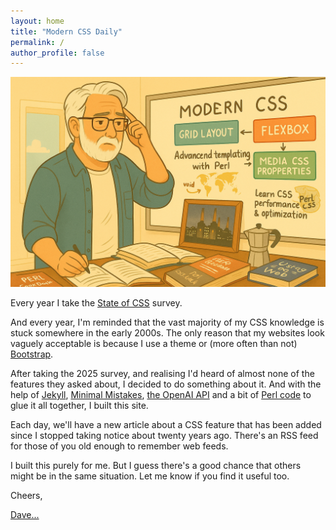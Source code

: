 ```yaml
---
layout: home
title: "Modern CSS Daily"
permalink: /
author_profile: false
---
```


![Dave Cross](/img/dc-css.png)

Every year I take the [State of CSS](https://stateofcss.com/en-US) survey.

And every year, I'm reminded that the vast majority of my CSS knowledge is
stuck somewhere in the early 2000s. The only reason that my websites look
vaguely acceptable is because I use a theme or (more often than not)
[Bootstrap](https://getbootstrap.com/).

After taking the 2025 survey, and realising I'd heard of almost none of the
features they asked about, I decided to do something about it. And with the
help of [Jekyll](https://jekyllrb.com/),
[Minimal Mistakes](https://mmistakes.github.io/minimal-mistakes/),
[the OpenAI API](https://openai.com/api/) and a bit of
[Perl code](https://github.com/davorg/modern-css-daily/blob/main/bin/generate_post)
to glue it all together, I built this site.

Each day, we'll have a new article about a CSS feature that has been added
since I stopped taking notice about twenty years ago. There's an RSS feed for
those of you old enough to remember web feeds.

I built this purely for me. But I guess there's a good chance that others
might be in the same situation. Let me know if you find it useful too.

Cheers,

[Dave...](https://links.davecross.co.uk/)

